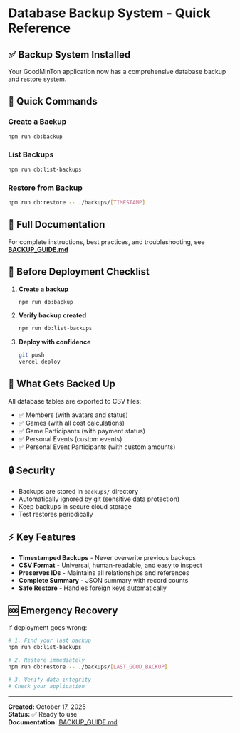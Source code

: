# Database Backup System - Quick Reference

## ✅ Backup System Installed

Your GoodMinTon application now has a comprehensive database backup and restore system.

## 🚀 Quick Commands

### Create a Backup
```bash
npm run db:backup
```

### List Backups
```bash
npm run db:list-backups
```

### Restore from Backup
```bash
npm run db:restore -- ./backups/[TIMESTAMP]
```

## 📖 Full Documentation

For complete instructions, best practices, and troubleshooting, see **[BACKUP_GUIDE.md](./BACKUP_GUIDE.md)**

## 🎯 Before Deployment Checklist

1. **Create a backup**
   ```bash
   npm run db:backup
   ```

2. **Verify backup created**
   ```bash
   npm run db:list-backups
   ```

3. **Deploy with confidence**
   ```bash
   git push
   vercel deploy
   ```

## 📁 What Gets Backed Up

All database tables are exported to CSV files:
- ✅ Members (with avatars and status)
- ✅ Games (with all cost calculations)
- ✅ Game Participants (with payment status)
- ✅ Personal Events (custom events)
- ✅ Personal Event Participants (with custom amounts)

## 🔒 Security

- Backups are stored in `backups/` directory
- Automatically ignored by git (sensitive data protection)
- Keep backups in secure cloud storage
- Test restores periodically

## ⚡ Key Features

- **Timestamped Backups** - Never overwrite previous backups
- **CSV Format** - Universal, human-readable, and easy to inspect
- **Preserves IDs** - Maintains all relationships and references
- **Complete Summary** - JSON summary with record counts
- **Safe Restore** - Handles foreign keys automatically

## 🆘 Emergency Recovery

If deployment goes wrong:

```bash
# 1. Find your last backup
npm run db:list-backups

# 2. Restore immediately
npm run db:restore -- ./backups/[LAST_GOOD_BACKUP]

# 3. Verify data integrity
# Check your application
```

---

**Created:** October 17, 2025  
**Status:** ✅ Ready to use  
**Documentation:** [BACKUP_GUIDE.md](./BACKUP_GUIDE.md)
